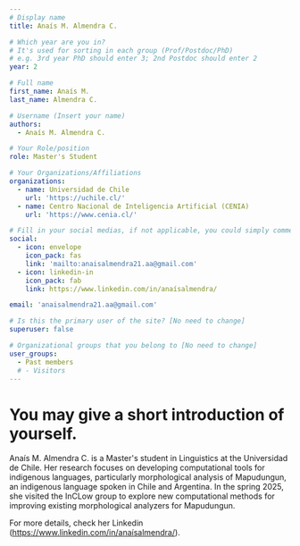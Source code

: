 ```yaml
---
# Display name
title: Anaís M. Almendra C.

# Which year are you in?
# It's used for sorting in each group (Prof/Postdoc/PhD)
# e.g. 3rd year PhD should enter 3; 2nd Postdoc should enter 2
year: 2

# Full name
first_name: Anaís M.
last_name: Almendra C.

# Username (Insert your name)
authors:
  - Anaís M. Almendra C.

# Your Role/position
role: Master's Student

# Your Organizations/Affiliations
organizations:
  - name: Universidad de Chile
    url: 'https://uchile.cl/'
  - name: Centro Nacional de Inteligencia Artificial (CENIA)
    url: 'https://www.cenia.cl/'

# Fill in your social medias, if not applicable, you could simply comment that field
social:
  - icon: envelope
    icon_pack: fas
    link: 'mailto:anaisalmendra21.aa@gmail.com'
  - icon: linkedin-in
    icon_pack: fab
    link: https://www.linkedin.com/in/anaísalmendra/

email: 'anaisalmendra21.aa@gmail.com'

# Is this the primary user of the site? [No need to change]
superuser: false

# Organizational groups that you belong to [No need to change]
user_groups:
  - Past members
  # - Visitors
---
```


# You may give a short introduction of yourself.
Anaís M. Almendra C. is a Master's student in Linguistics at the Universidad de Chile. Her research focuses on developing computational tools for indigenous languages, particularly morphological analysis of Mapudungun, an indigenous language spoken in Chile and Argentina. In the spring 2025, she visited the InCLow group to explore new computational methods for improving existing morphological analyzers for Mapudungun.

For more details, check her Linkedin (https://www.linkedin.com/in/anaísalmendra/).
